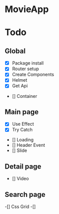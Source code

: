 # MovieApp

# Todo

## Global

- [x] Package install
- [x] Router setup
- [x] Create Components
- [x] Helmet
- [x] Get Api
- [] Container

## Main page

- [x] Use Effect
- [x] Try Catch
- [] Loading
- [] Header Event
- [] Slide

## Detail page

- [] Video

## Search page

-[] Css Grid
-[]
